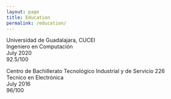 ```yaml
---
layout: page
title: Education
permalink: /education/
---
```

Universidad de Guadalajara, CUCEI  
Ingeniero en Computación  
July 2020  
92.5/100  

Centro de Bachillerato Tecnológico Industrial y de Servicio 226  
Tecnico en Electrónica  
July 2016  
96/100  
